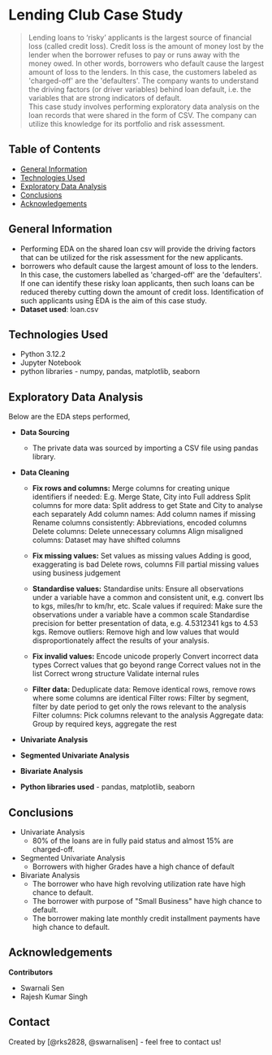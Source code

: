 # Lending Club Case Study
> Lending loans to ‘risky’ applicants is the largest source of financial loss (called credit loss). Credit loss is the amount of money lost by the lender when the borrower refuses to pay or runs away with the money owed. In other words, borrowers who default cause the largest amount of loss to the lenders. In this case, the customers labeled as 'charged-off' are the 'defaulters'. The company wants to understand the driving factors (or driver variables) behind loan default, i.e. the variables that are strong indicators of default.  
> This case study involves performing exploratory data analysis on the loan records that were shared in the form of CSV. The company can utilize this knowledge for its portfolio and risk assessment.


## Table of Contents
* [General Information](#general-information)
* [Technologies Used](#technologies-used)
* [Exploratory Data Analysis](#exploratory-data-analysis)
* [Conclusions](#conclusions)
* [Acknowledgements](#acknowledgements)

<!-- You can include any other section that is pertinent to your problem -->

## General Information
- Performing EDA on the shared loan csv will provide the driving factors that can be utilized for the risk assessment for the new applicants.
- borrowers who default cause the largest amount of loss to the lenders. In this case, the customers labelled as 'charged-off' are the 'defaulters'. 
  If one can identify these risky loan applicants, then such loans can be reduced thereby cutting down the amount of credit loss. Identification of such applicants using EDA is the aim of this case study.
- **Dataset used**: loan.csv

## Technologies Used
- Python 3.12.2
- Jupyter Notebook
- python libraries - numpy, pandas, matplotlib, seaborn

## Exploratory Data Analysis
Below are the EDA steps performed, 
- **Data Sourcing**
  - The private data was sourced by importing a CSV file using pandas library. 
- **Data Cleaning**
  - **Fix rows and columns:** 
    Merge columns for creating unique identifiers if needed: E.g. Merge State, City into Full address
		Split columns for more data: Split address to get State and City to analyse each separately
		Add column names: Add column names if missing
		Rename columns consistently: Abbreviations, encoded columns
		Delete columns: Delete unnecessary columns
		Align misaligned columns: Dataset may have shifted columns

  - **Fix missing values:**
    Set values as missing values
		Adding is good, exaggerating is bad
		Delete rows, columns
		Fill partial missing values using business judgement

  - **Standardise values:**
    Standardise units: Ensure all observations under a variable have a common and consistent unit, e.g. convert lbs to kgs, miles/hr to km/hr, etc.
		Scale values if required:  Make sure the observations under a variable have a common scale
		Standardise precision for better presentation of data, e.g. 4.5312341 kgs to 4.53 kgs.
		Remove outliers: Remove high and low values that would disproportionately affect the results of your analysis.

  - **Fix invalid values:**
    Encode unicode properly
		Convert incorrect data types
		Correct values that go beyond range
		Correct values not in the list
		Correct wrong structure
		Validate internal rules
  - **Filter data:**
    Deduplicate data: Remove identical rows, remove rows where some columns are identical
		Filter rows: Filter by segment, filter by date period to get only the rows relevant to the analysis
		Filter columns: Pick columns relevant to the analysis
		Aggregate data: Group by required keys, aggregate the rest

- **Univariate Analysis**
    
- **Segmented Univariate Analysis**

- **Bivariate Analysis**
    
- **Python libraries used** - pandas, matplotlib, seaborn
  
## Conclusions
- Univariate Analysis
  - 80% of the loans are in fully paid status and almost 15% are charged-off.   
- Segmented Univariate Analysis
  - Borrowers with higher Grades have a high chance of default
- Bivariate Analysis
  - The borrower who have high revolving utilization rate have high chance to default.
  - The borrower with purpose of "Small Business" have high chance to default.
  - The borrower making late monthly credit installment payments have high chance to default.


## Acknowledgements
**Contributors**
- Swarnali Sen
- Rajesh Kumar Singh


## Contact
Created by [@rks2828, @swarnalisen] - feel free to contact us!
